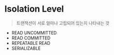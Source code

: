 # Isolation Level
> 트랜잭션이 서로 얼마나 고립되어 있는지 나타내는 것

- READ UNCOMMITTED
- READ COMMITTED
- REPEATABLE READ
- SERIALIZABLE
